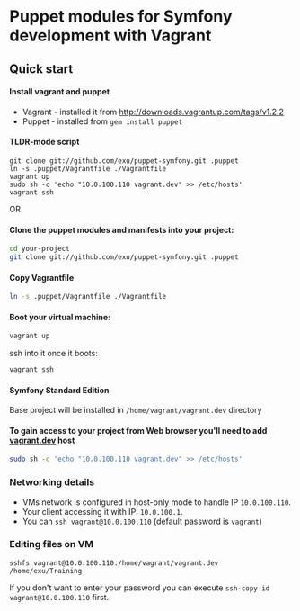 Puppet modules for Symfony development with Vagrant
===================================================

Quick start
-----------

#### Install vagrant and puppet

- Vagrant - installed it from http://downloads.vagrantup.com/tags/v1.2.2
- Puppet - installed from `gem install puppet`


#### TLDR-mode script

```
git clone git://github.com/exu/puppet-symfony.git .puppet
ln -s .puppet/Vagrantfile ./Vagrantfile
vagrant up
sudo sh -c 'echo "10.0.100.110 vagrant.dev" >> /etc/hosts'
vagrant ssh
```

OR

#### Clone the puppet modules and manifests into your project:

```bash
cd your-project
git clone git://github.com/exu/puppet-symfony.git .puppet
```

#### Copy Vagrantfile

```bash
ln -s .puppet/Vagrantfile ./Vagrantfile
```

#### Boot your virtual machine:

```bash
vagrant up
```

ssh into it once it boots:

```bash
vagrant ssh
```

#### Symfony Standard Edition

Base project will be installed in `/home/vagrant/vagrant.dev` directory

#### To gain access to your project from Web browser you'll need to add [vagrant.dev](http://vagrant.dev) host

```bash
sudo sh -c 'echo "10.0.100.110 vagrant.dev" >> /etc/hosts'
```

### Networking details

- VMs network is configured in host-only mode to handle IP `10.0.100.110`.
- Your client accessing it with IP: `10.0.100.1`.
- You can `ssh vagrant@10.0.100.110` (default password is `vagrant`)

### Editing files on VM

```
sshfs vagrant@10.0.100.110:/home/vagrant/vagrant.dev /home/exu/Training
```

If you don't want to enter your password you can execute ```ssh-copy-id vagrant@10.0.100.110``` first.
